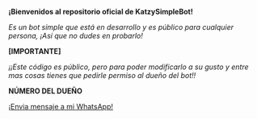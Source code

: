 **¡Bienvenidos al repositorio oficial de KatzySimpleBot!**

*Es un bot simple que está en desarrollo y es público para cualquier persona, ¡Así que no dudes en probarlo!*


**[IMPORTANTE]**

*¡¡Este código es público, pero para poder modificarlo a su gusto y entre mas cosas tienes que pedirle permiso al dueño del bot!!*

**NÚMERO DEL DUEÑO**

[¡Envia mensaje a mi WhatsApp!](https://wa.me/5492215034412)
